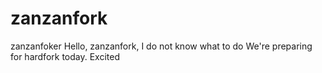 # zanzanfork
zanzanfoker
Hello, zanzanfork, I do not know what to do 
We're preparing for hardfork today. Excited

